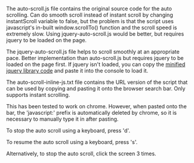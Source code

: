 The auto-scroll.js file contains the original source code for the auto scrolling. Can do smooth scroll instead of instant scroll by changing instantScroll variable to false, but the problem is that the script uses javascript's in-built window.scrollTo() function and the scroll speed is extremely slow. Using jquery-auto-scroll.js would be better, but requires jquery to be loaded on the page.

The jquery-auto-scroll.js file helps to scroll smoothly at an appropriate pace. Better implementation than auto-scroll.js but requires jquery to be loaded on the page first. If jquery isn't loaded, you can copy the [minified jquery library code](https://code.jquery.com/jquery-3.6.3.min.js) and paste it into the console to load it.

The auto-scroll-inline-js.txt file contains the URL version of the script that can be used by copying and pasting it onto the browser search bar. Only supports instant scrolling.

This has been tested to work on chrome. However, when pasted onto the bar, the 'javascript:' prefix is automatically deleted by chrome, so it is necessary to manually type it in after pasting.

To stop the auto scroll using a keyboard, press 'd'.

To resume the auto scroll using a keyboard, press 's'.

Alternatively, to stop the auto scroll, click the screen 3 times.
